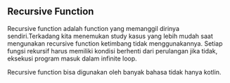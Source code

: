 ## Recursive Function
Recursive function adalah function yang memanggil dirinya sendiri.Terkadang kita menemukan study kasus yang lebih mudah saat mengunakan recursive function ketimbang tidak menggunakannya.
Setiap fungsi rekursif harus memiliki kondisi berhenti dari perulangan jika tidak, eksekusi program masuk dalam infinite loop.

Recursive function bisa digunakan oleh banyak bahasa tidak hanya kotlin.

